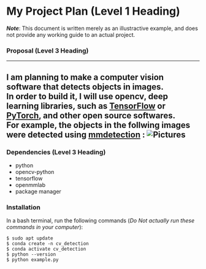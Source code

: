 # My Project Plan (Level 1 Heading)
***Note***: This document is written merely as an illustractive example, and does not provide any working guide to an actual project.

### Proposal (Level 3 Heading)
---
I am planning to make a computer vision software that detects objects in images.  
In order to build it, I will use opencv, deep learning libraries, such as [TensorFlow](www.tensorflow.org) or [PyTorch](https://pytorch.org/), and other open source softwares.  
For example, the objects in the follwing images were detected using [mmdetection](https://github.com/open-mmlab/mmdetection) :
![Pictures](https://user-images.githubusercontent.com/12907710/137271636-56ba1cd2-b110-4812-8221-b4c120320aa9.png)
---

### Dependencies (Level 3 Heading)
- python
- opencv-python
- tensorflow
- openmmlab
- package manager
### Installation
In a bash terminal, run the following commands (*Do Not actually run these commands in your computer*):
```
$ sudo apt update
$ conda create -n cv_detection
$ conda activate cv_detection
$ python --version
$ python example.py
```
